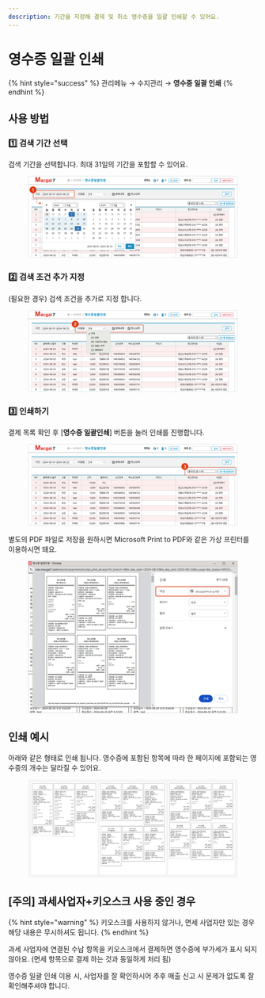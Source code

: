 ```yaml
---
description: 기간을 지정해 결제 및 취소 영수증을 일괄 인쇄할 수 있어요.
---
```


# 영수증 일괄 인쇄

{% hint style="success" %}
관리메뉴 → 수지관리 → **영수증 일괄 인쇄**
{% endhint %}

## **사용 방법**

### 1️⃣ 검색 기간 선택

검색 기간을 선택합니다. 최대 31일의 기간을 포함할 수 있어요.

<figure><img src="../../.gitbook/assets/image (3).png" alt=""><figcaption></figcaption></figure>

### 2️⃣ 검색 조건 추가 지정

(필요한 경우) 검색 조건을 추가로 지정 합니다.

<figure><img src="../../.gitbook/assets/image (1) (1).png" alt=""><figcaption></figcaption></figure>

### 3️⃣ 인쇄하기

결제 목록 확인 후 \[**영수증 일괄인쇄**] 버튼을 눌러 인쇄를 진행합니다. &#x20;

<figure><img src="../../.gitbook/assets/image (3) (1).png" alt=""><figcaption></figcaption></figure>

별도의 PDF 파일로 저장을 원하시면 Microsoft Print to PDF와 같은 가상 프린터를 이용하시면 돼요.

<div align="left">

<figure><img src="../../.gitbook/assets/image (2) (1).png" alt="" width="563"><figcaption></figcaption></figure>

</div>

## **인쇄 예시**

아래와 같은 형태로 인쇄 됩니다. 영수증에 포함된 항목에 따라 한 페이지에 포함되는 영수증의 개수는 달라질 수 있어요.

<figure><img src="../../.gitbook/assets/image (5).png" alt=""><figcaption></figcaption></figure>

## \[주의] 과세사업자+키오스크 사용 중인 경우

{% hint style="warning" %}
키오스크를 사용하지 않거나, 면세 사업자만 있는 경우 해당 내용은 무시하셔도 됩니다.
{% endhint %}

과세 사업자에 연결된 수납 항목을 키오스크에서 결제하면 영수증에 부가세가 표시 되지 않아요.  (면세 항목으로 결제 하는 것과 동일하게 처리 됨)

영수증 일괄 인쇄 이용 시, 사업자를 잘 확인하시어 추후 매출 신고 시 문제가 없도록 잘 확인해주셔야 합니다.
